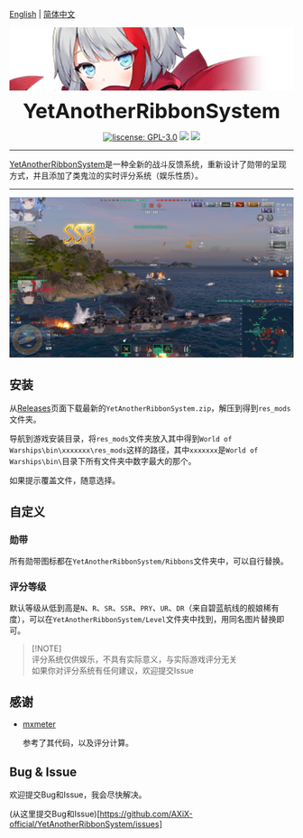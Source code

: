 [English](README_EN.md) | [简体中文](README.md)

<p align="center">
 <img src="doc/logo.png" align="middle" width = "600"/>
<p align="center">
<p align="center">
 <strong style="font-size: 36px;">YetAnotherRibbonSystem</strong>
</p>
<p align="center">
    <a href="./COPYING"><img src="https://img.shields.io/github/license/AXiX-official/YetAnotherRibbonSystem" alt="liscense: GPL-3.0"></a>
    <a href="https://github.com/AXiX-official/YetAnotherRibbonSystem/releases"><img src="https://img.shields.io/github/v/release/AXiX-official/YetAnotherRibbonSystem"></a>
    <a href="https://github.com/wgmods/ModSDK"><img src="https://img.shields.io/badge/Game%20Version-13.7.0-blue"></a>
</p>

---

[YetAnotherRibbonSystem](https://github.com/AXiX-official/YetAnotherRibbonSystem)是一种全新的战斗反馈系统，重新设计了勋带的呈现方式，并且添加了类鬼泣的实时评分系统（娱乐性质）。

---

![preview](doc/image1.png)

## 安装

从[Releases](https://github.com/AXiX-official/YetAnotherRibbonSystem/releases)页面下载最新的`YetAnotherRibbonSystem.zip`，解压到得到`res_mods`文件夹。

导航到游戏安装目录，将`res_mods`文件夹放入其中得到`World of Warships\bin\xxxxxxx\res_mods`这样的路径，其中`xxxxxxx`是`World of Warships\bin\`目录下所有文件夹中数字最大的那个。

如果提示覆盖文件，随意选择。

## 自定义

### 勋带

所有勋带图标都在`YetAnotherRibbonSystem/Ribbons`文件夹中，可以自行替换。

### 评分等级

默认等级从低到高是`N`、`R`、`SR`、`SSR`、`PRY`、`UR`、`DR`（来自碧蓝航线的舰娘稀有度），可以在`YetAnotherRibbonSystem/Level`文件夹中找到，用同名图片替换即可。

> [!NOTE]\
> 评分系统仅供娱乐，不具有实际意义，与实际游戏评分无关\
> 如果你对评分系统有任何建议，欢迎提交Issue

## 感谢

- [mxmeter](https://github.com/qMBQx8GH/mxmeter)

    参考了其代码，以及评分计算。

## Bug & Issue

欢迎提交Bug和Issue，我会尽快解决。

(从这里提交Bug和Issue)[https://github.com/AXiX-official/YetAnotherRibbonSystem/issues]